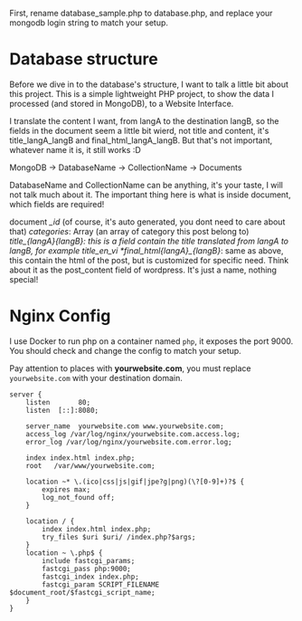 First, rename database_sample.php to database.php, and replace your mongodb login string to match your setup.

# Database structure

Before we dive in to the database's structure, I want to talk a little bit about this project. This is a simple lightweight PHP project, to show the data I processed (and stored in MongoDB), to a Website Interface.

I translate the content I want, from langA to the destination langB, so the fields in the document seem a little bit wierd, not title and content, it's title_langA_langB and final_html_langA_langB. But that's not important, whatever name it is, it still works :D

MongoDB -> DatabaseName -> CollectionName -> Documents

DatabaseName and CollectionName can be anything, it's your taste, I will not talk much about it.
The important thing here is what is inside document, which fields are required!

document
    *_id* (of course, it's auto generated, you dont need to care about that)
    *categories*: Array (an array of category this post belong to)
    *title_{langA}_{langB}: this is a field contain the title translated from langA to langB, for example *title_en_vi*
    *final_html_{langA}_{langB}*: same as above, this contain the html of the post, but is customized for specific need. Think about it as the post_content field of wordpress. It's just a name, nothing special!


# Nginx Config

I use Docker to run php on a container named `php`, it exposes the port 9000. You should check and change the config to match your setup.

Pay attention to places with **yourwebsite.com**, you must replace `yourwebsite.com` with your destination domain.

```
server {
    listen       80;
    listen  [::]:8080;

    server_name  yourwebsite.com www.yourwebsite.com;
    access_log /var/log/nginx/yourwebsite.com.access.log;
    error_log /var/log/nginx/yourwebsite.com.error.log;

    index index.html index.php;
    root   /var/www/yourwebsite.com;

    location ~* \.(ico|css|js|gif|jpe?g|png)(\?[0-9]+)?$ {
        expires max;
        log_not_found off;
    }

    location / {
        index index.html index.php;
        try_files $uri $uri/ /index.php?$args;
    }
    location ~ \.php$ {
        include fastcgi_params;
        fastcgi_pass php:9000;
        fastcgi_index index.php;
        fastcgi_param SCRIPT_FILENAME $document_root/$fastcgi_script_name;
    }
}
```